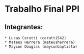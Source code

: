 # Trabalho Final PPI

## Integrantes:
    * Lucas Cerutti (cerutti542)
    * Mateus Herrera (mateusherrera)
    * Maycon Douglas (mayconbaptista)

